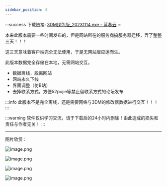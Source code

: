```yaml
---
sidebar_position: 8
---
```


:::success
下载链接: [3DM绿色版\_20231114.exe - 蓝奏云](https://biuaxia.lanzouq.com/imXFd1euywfc)
:::

本来此版本需要一些时间发布的，但是网站所在的服务商搞服务器迁移，弄了整整三天！！！

这三天意味着客户端完全无法使用，于是无网站版应运而生。

此版本数据完全存储在本地，无需网站交互。

- 数据离线，脱离网站
- 网站永久下线
- 界面调整（仿B站）
- 去掉联系方式，方便52pojie等禁止留联系方式的论坛发布

:::info
此版本不是完全离线，还是需要网络与3DM的修改器数据进行交互！！！
:::

:::warning
软件仅供学习交流，请于下载后的24小时内删除！由此造成的损失和责任与作者无关！
:::

---

图片欣赏：

![image.png](https://b3logfile.com/file/2023/11/image-d17kppX.png)

![image.png](https://b3logfile.com/file/2023/11/image-1ZcZev3.png)

![image.png](https://b3logfile.com/file/2023/11/image-EohmsQn.png)

![image.png](https://b3logfile.com/file/2023/11/image-Cq7qy6n.png)
